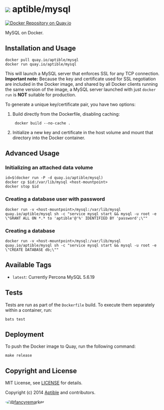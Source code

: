 # ![](https://gravatar.com/avatar/11d3bc4c3163e3d238d558d5c9d98efe?s=64) aptible/mysql
[![Docker Repository on Quay.io](https://quay.io/repository/aptible/mysql/status)](https://quay.io/repository/aptible/mysql)

MySQL on Docker.

## Installation and Usage

    docker pull quay.io/aptible/mysql
    docker run quay.io/aptible/mysql

This will launch a MySQL server that enforces SSL for any TCP connection. **Important note:** Because the key and certificate used for SSL negotiation are included in the Docker image, and shared by all Docker clients running the same version of the image, a MySQL server launched with just `docker run` is **NOT** suitable for production.

To generate a unique key/certificate pair, you have two options:

1. Build directly from the Dockerfile, disabling caching:

        docker build --no-cache .

2. Initialize a new key and certificate in the host volume and mount that directory into the Docker container.

## Advanced Usage

### Initializing an attached data volume

    id=$(docker run -P -d quay.io/aptible/mysql)
    docker cp $id:/var/lib/mysql <host-mountpoint>
    docker stop $id

### Creating a database user with password

    docker run -v <host-mountpoint>/mysql:/var/lib/mysql quay.io/aptible/mysql sh -c "service mysql start && mysql -u root -e \"GRANT ALL ON *.* to 'aptible'@'%' IDENTIFIED BY 'password';\""

### Creating a database

    docker run -v <host-mountpoint>/mysql:/var/lib/mysql quay.io/aptible/mysql sh -c "service mysql start && mysql -u root -e \"CREATE DATABASE db;\""

## Available Tags

* `latest`: Currently Percona MySQL 5.6.19

## Tests

Tests are run as part of the `Dockerfile` build. To execute them separately within a container, run:

    bats test

## Deployment

To push the Docker image to Quay, run the following command:

    make release

## Copyright and License

MIT License, see [LICENSE](LICENSE.md) for details.

Copyright (c) 2014 [Aptible](https://www.aptible.com) and contributors.

[<img src="https://s.gravatar.com/avatar/f7790b867ae619ae0496460aa28c5861?s=60" style="border-radius: 50%;" alt="@fancyremarker" />](https://github.com/fancyremarker)
